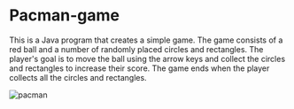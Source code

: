 # Pacman-game
This is a Java program that creates a simple game. The game consists of a red ball and a number of randomly placed circles and rectangles. The player's goal is to move the ball using the arrow keys and collect the circles and rectangles to increase their score. The game ends when the player collects all the circles and rectangles.


   ![pacman](https://github.com/3odeh/Pacman-game/assets/111912140/e191b5c0-ae9d-4954-a155-0ff37cfff3fa)
